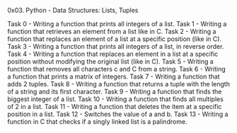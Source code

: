 0x03. Python - Data Structures: Lists, Tuples

Task 0 - Writing a function that prints all integers of a list.
Task 1 - Writing a function that retrieves an element from a list like in C.
Task 2 - Writing a function that replaces an element of a list at a specific position (like in C).
Task 3 - Writing a function that prints all integers of a list, in reverse order.
Task 4 - Writing a function that replaces an element in a list at a specific position without modifying the original list (like in C).
Task 5 - Writing a function that removes all characters c and C from a string.
Task 6 - Writing a function that prints a matrix of integers.
Task 7 - Writing a function that adds 2 tuples.
Task 8 - Writing a function that returns a tuple with the length of a string and its first character.
Task 9 - Writing a function that finds the biggest integer of a list.
Task 10 - Writing a function that finds all multiples of 2 in a list.
Task 11 - Writing a function that deletes the item at a specific position in a list.
Task 12 - Switches the value of a and b.
Task 13 - Writing a function in C that checks if a singly linked list is a palindrome.
